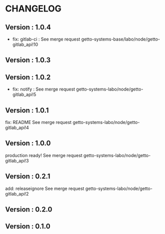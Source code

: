 # CHANGELOG

## Version : 1.0.4

- fix: gitlab-ci : See merge request getto-systems-base/labo/node/getto-gitlab_api!10


## Version : 1.0.3



## Version : 1.0.2

- fix: notify : See merge request getto-systems-labo/node/getto-gitlab_api!5


## Version : 1.0.1

fix: README See merge request getto-systems-labo/node/getto-gitlab_api!4


## Version : 1.0.0

production ready! See merge request getto-systems-labo/node/getto-gitlab_api!3


## Version : 0.2.1

add: releaseignore See merge request getto-systems-labo/node/getto-gitlab_api!2


## Version : 0.2.0



## Version : 0.1.0


